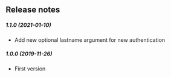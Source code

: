 Release notes
-------------
##### 1.1.0 (2021-01-10)
 * Add new optional lastname argument for new authentication
##### 1.0.0 (2019-11-26)
 * First version
